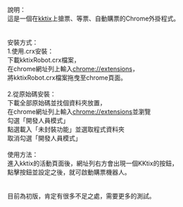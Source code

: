 說明：<br />
這是一個在<a href="http://kktix.com/">kktix</a>上搶票、等票、自動購票的Chrome外掛程式。<br />
<br /><br />
安裝方式：<br />
1.使用.crx安裝：<br/>
下載kktixRobot.crx檔案，<br />
在chrome網址列上輸入<a href="chrome://extensions/">chrome://extensions</a>，<br />
將kktixRobot.crx檔案拖曳至chrome頁面。
<br /><br />
2.從原始碼安裝：<br />
下載全部原始碼並找個資料夾放置，<br />
在chrome網址列上輸入<a href="chrome://extensions/">chrome://extensions</a>並瀏覽<br />
勾選「開發人員模式」<br />
點選載入「未封裝功能」並選取程式資料夾<br />
取消勾選「開發人員模式」
<br /><br />
使用方法：<br />
進入kktix的活動頁面後，網址列右方會出現一個KKtix的按鈕，<br />
點擊按鈕並設定之後，就可啟動購票機器人。<br />
<br /><br />
目前為初版，肯定有很多不足之處，需要更多的測試。